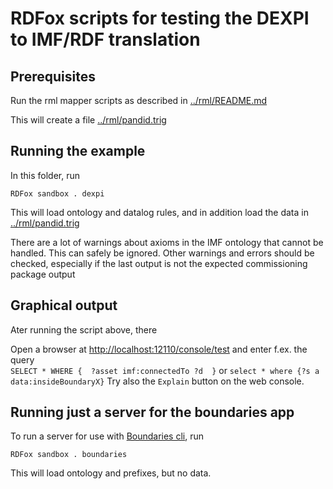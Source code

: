 # RDFox scripts for testing the DEXPI to IMF/RDF translation

## Prerequisites
Run the rml mapper scripts as described in [../rml/README.md](../rml/README.md)

This will create a file [../rml/pandid.trig](../rml/pandid.trig)

## Running the example
In this folder, run
```
RDFox sandbox . dexpi
```
This will load ontology and datalog rules, and in addition load the data in [../rml/pandid.trig](../rml/pandid.trig)

There are a lot of warnings about axioms in the IMF ontology that cannot be handled. This can safely be ignored. Other warnings and errors should be checked, especially if the last output is not the expected commissioning package output

## Graphical output

Ater running the script above, there 

Open a browser at [http://localhost:12110/console/test](http://localhost:12110/console/test)
and enter f.ex. the query  
`SELECT * WHERE {  ?asset imf:connectedTo ?d  }`
or
`select * where {?s a data:insideBoundaryX}`
Try also the `Explain` button on the web console.


## Running just a server for the boundaries app
To run a server for use with [Boundaries cli](../client/Boundaries/Boundaries.sln), run
```
RDFox sandbox . boundaries
```
This will load ontology and prefixes, but no data. 
